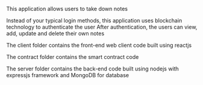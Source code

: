 This application allows users to take down notes

Instead of your typical login methods, this application uses blockchain technology to authenticate the user
After authentication, the users can view, add, update and delete their own notes

The client folder contains the front-end web client code built using reactjs

The contract folder contains the smart contract code

The server folder contains the back-end code built using nodejs with expressjs framework and MongoDB for database
